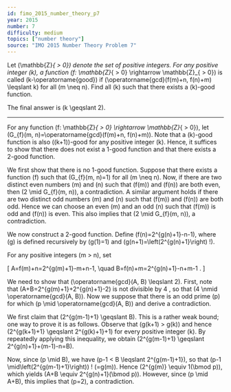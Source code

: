 ```yaml
---
id: fimo_2015_number_theory_p7
year: 2015
number: 7
difficulty: medium
topics: ["number theory"]
source: "IMO 2015 Number Theory Problem 7"
---
```


Let \(\mathbb{Z}_{ > 0}\) denote the set of positive integers. For any positive integer \(k\), a function \(f: \mathbb{Z}_{ > 0} \rightarrow \mathbb{Z}_{ > 0}\) is called \(k-\operatorname{good}\) if \(\operatorname{gcd}(f(m)+n, f(n)+m) \leqslant k\) for all \(m \neq n\). Find all \(k\) such that there exists a \(k\)-good function.

The final answer is \(k \geqslant 2\).

---
For any function \(f: \mathbb{Z}_{ > 0} \rightarrow \mathbb{Z}_{ > 0}\), let \(G_{f}(m, n)=\operatorname{gcd}(f(m)+n, f(n)+m)\). Note that a \(k\)-good function is also \((k+1)\)-good for any positive integer \(k\). Hence, it suffices to show that there does not exist a 1-good function and that there exists a 2-good function.

We first show that there is no 1-good function. Suppose that there exists a function \(f\) such that \(G_{f}(m, n)=1\) for all \(m \neq n\). Now, if there are two distinct even numbers \(m\) and \(n\) such that \(f(m)\) and \(f(n)\) are both even, then \(2 \mid G_{f}(m, n)\), a contradiction. A similar argument holds if there are two distinct odd numbers \(m\) and \(n\) such that \(f(m)\) and \(f(n)\) are both odd. Hence we can choose an even \(m\) and an odd \(n\) such that \(f(m)\) is odd and \(f(n)\) is even. This also implies that \(2 \mid G_{f}(m, n)\), a contradiction.

We now construct a 2-good function. Define \(f(n)=2^{g(n)+1}-n-1\), where \(g\) is defined recursively by \(g(1)=1\) and \(g(n+1)=\left(2^{g(n)+1}\right) !\).

For any positive integers \(m > n\), set

\[
A=f(m)+n=2^{g(m)+1}-m+n-1, \quad B=f(n)+m=2^{g(n)+1}-n+m-1 .
\]

We need to show that \(\operatorname{gcd}(A, B) \leqslant 2\). First, note that \(A+B=2^{g(m)+1}+2^{g(n)+1}-2\) is not divisible by 4 , so that \(4 \nmid \operatorname{gcd}(A, B)\). Now we suppose that there is an odd prime \(p\) for which \(p \mid \operatorname{gcd}(A, B)\) and derive a contradiction.

We first claim that \(2^{g(m-1)+1} \geqslant B\). This is a rather weak bound; one way to prove it is as follows. Observe that \(g(k+1) > g(k)\) and hence \(2^{g(k+1)+1} \geqslant 2^{g(k)+1}+1\) for every positive integer \(k\). By repeatedly applying this inequality, we obtain \(2^{g(m-1)+1} \geqslant 2^{g(n)+1}+(m-1)-n=B\).

Now, since \(p \mid B\), we have \(p-1 < B \leqslant 2^{g(m-1)+1}\), so that \(p-1 \mid\left(2^{g(m-1)+1}\right)\) ! \(=g(m)\). Hence \(2^{g(m)} \equiv 1(\bmod p)\), which yields \(A+B \equiv 2^{g(n)+1}(\bmod p)\). However, since \(p \mid A+B\), this implies that \(p=2\), a contradiction.
